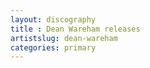 ```yaml
---
layout: discography
title : Dean Wareham releases
artistslug: dean-wareham
categories: primary
---
```



